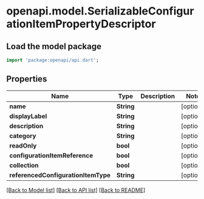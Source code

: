 # openapi.model.SerializableConfigurationItemPropertyDescriptor

## Load the model package
```dart
import 'package:openapi/api.dart';
```

## Properties
Name | Type | Description | Notes
------------ | ------------- | ------------- | -------------
**name** | **String** |  | [optional] 
**displayLabel** | **String** |  | [optional] 
**description** | **String** |  | [optional] 
**category** | **String** |  | [optional] 
**readOnly** | **bool** |  | [optional] 
**configurationItemReference** | **bool** |  | [optional] 
**collection** | **bool** |  | [optional] 
**referencedConfigurationItemType** | **String** |  | [optional] 

[[Back to Model list]](../README.md#documentation-for-models) [[Back to API list]](../README.md#documentation-for-api-endpoints) [[Back to README]](../README.md)


